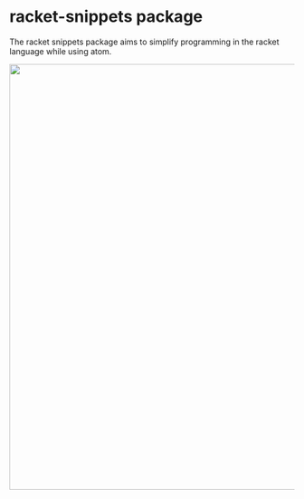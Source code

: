 # racket-snippets package

The racket snippets package aims to simplify programming in the racket language while using atom.

<img src="https://giant.gfycat.com/QuaintInnocentBlackfish.gif" width="752">
